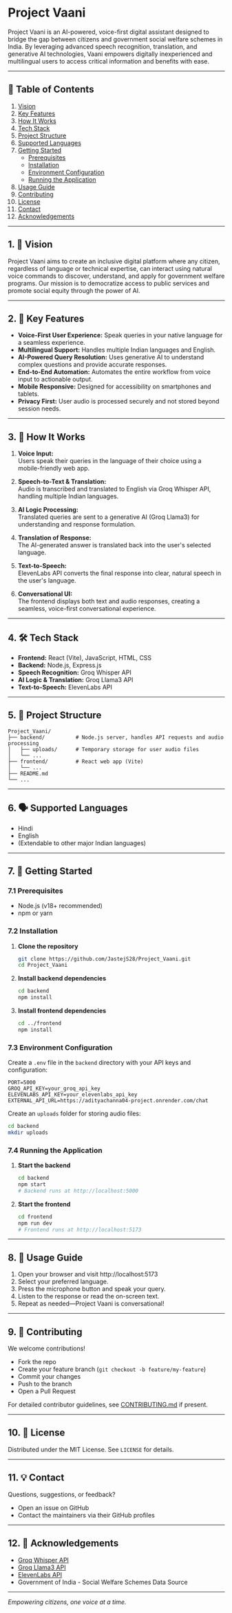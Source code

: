 # Project Vaani

Project Vaani is an AI-powered, voice-first digital assistant designed to bridge the gap between citizens and government social welfare schemes in India. By leveraging advanced speech recognition, translation, and generative AI technologies, Vaani empowers digitally inexperienced and multilingual users to access critical information and benefits with ease.

---

## 📑 Table of Contents

1. [Vision](#vision)
2. [Key Features](#key-features)
3. [How It Works](#how-it-works)
4. [Tech Stack](#tech-stack)
5. [Project Structure](#project-structure)
6. [Supported Languages](#supported-languages)
7. [Getting Started](#getting-started)
   - [Prerequisites](#prerequisites)
   - [Installation](#installation)
   - [Environment Configuration](#environment-configuration)
   - [Running the Application](#running-the-application)
8. [Usage Guide](#usage-guide)
9. [Contributing](#contributing)
10. [License](#license)
11. [Contact](#contact)
12. [Acknowledgements](#acknowledgements)

---

## 1. 🌟 Vision

Project Vaani aims to create an inclusive digital platform where any citizen, regardless of language or technical expertise, can interact using natural voice commands to discover, understand, and apply for government welfare programs. Our mission is to democratize access to public services and promote social equity through the power of AI.

---

## 2. 🚩 Key Features

- **Voice-First User Experience:** Speak queries in your native language for a seamless experience.
- **Multilingual Support:** Handles multiple Indian languages and English.
- **AI-Powered Query Resolution:** Uses generative AI to understand complex questions and provide accurate responses.
- **End-to-End Automation:** Automates the entire workflow from voice input to actionable output.
- **Mobile Responsive:** Designed for accessibility on smartphones and tablets.
- **Privacy First:** User audio is processed securely and not stored beyond session needs.

---

## 3. 🎤 How It Works

1. **Voice Input:**  
   Users speak their queries in the language of their choice using a mobile-friendly web app.

2. **Speech-to-Text & Translation:**  
   Audio is transcribed and translated to English via Groq Whisper API, handling multiple Indian languages.

3. **AI Logic Processing:**  
   Translated queries are sent to a generative AI (Groq Llama3) for understanding and response formulation.

4. **Translation of Response:**  
   The AI-generated answer is translated back into the user's selected language.

5. **Text-to-Speech:**  
   ElevenLabs API converts the final response into clear, natural speech in the user's language.

6. **Conversational UI:**  
   The frontend displays both text and audio responses, creating a seamless, voice-first conversational experience.

---

## 4. 🛠️ Tech Stack

- **Frontend:** React (Vite), JavaScript, HTML, CSS
- **Backend:** Node.js, Express.js
- **Speech Recognition:** Groq Whisper API
- **AI Logic & Translation:** Groq Llama3 API
- **Text-to-Speech:** ElevenLabs API

---

## 5. 📂 Project Structure

```
Project_Vaani/
├── backend/          # Node.js server, handles API requests and audio processing
│   ├── uploads/      # Temporary storage for user audio files
│   └── ...
├── frontend/         # React web app (Vite)
│   └── ...
├── README.md
└── ...
```

---

## 6. 🗣️ Supported Languages

- Hindi
- English
- (Extendable to other major Indian languages)

---

## 7. 🏁 Getting Started

### 7.1 Prerequisites

- Node.js (v18+ recommended)
- npm or yarn

### 7.2 Installation

1. **Clone the repository**
    ```bash
    git clone https://github.com/JastejS28/Project_Vaani.git
    cd Project_Vaani
    ```

2. **Install backend dependencies**
    ```bash
    cd backend
    npm install
    ```

3. **Install frontend dependencies**
    ```bash
    cd ../frontend
    npm install
    ```

### 7.3 Environment Configuration

Create a `.env` file in the `backend` directory with your API keys and configuration:
```
PORT=5000
GROQ_API_KEY=your_groq_api_key
ELEVENLABS_API_KEY=your_elevenlabs_api_key
EXTERNAL_API_URL=https://adityachanna04-project.onrender.com/chat
```

Create an `uploads` folder for storing audio files:
```bash
cd backend
mkdir uploads
```

### 7.4 Running the Application

1. **Start the backend**
    ```bash
    cd backend
    npm start
    # Backend runs at http://localhost:5000
    ```

2. **Start the frontend**
    ```bash
    cd frontend
    npm run dev
    # Frontend runs at http://localhost:5173
    ```

---

## 8. 📖 Usage Guide

1. Open your browser and visit http://localhost:5173
2. Select your preferred language.
3. Press the microphone button and speak your query.
4. Listen to the response or read the on-screen text.
5. Repeat as needed—Project Vaani is conversational!

---

## 9. 🤝 Contributing

We welcome contributions!

- Fork the repo
- Create your feature branch (`git checkout -b feature/my-feature`)
- Commit your changes
- Push to the branch
- Open a Pull Request

For detailed contributor guidelines, see [CONTRIBUTING.md](CONTRIBUTING.md) if present.

---

## 10. 📜 License

Distributed under the MIT License. See `LICENSE` for details.

---

## 11. 💡 Contact

Questions, suggestions, or feedback?  
- Open an issue on GitHub
- Contact the maintainers via their GitHub profiles

---

## 12. 🙏 Acknowledgements

- [Groq Whisper API](https://groq.com/)
- [Groq Llama3 API](https://groq.com/)
- [ElevenLabs API](https://elevenlabs.io/)
- Government of India - Social Welfare Schemes Data Source

---

*Empowering citizens, one voice at a time.*
